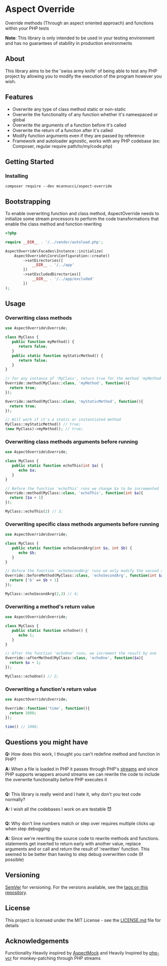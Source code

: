 # Aspect Override

Override methods (Through an aspect oriented approach) and functions within your PHP tests

**Note**: This library is only intended to be used in your testing environment and has no guarantees of stability in production environments

## About

This library aims to be the 'swiss army knife' of being able to test any PHP project by allowing you to modify the 
execution of the program however you wish.


## Features

- Overwrite any type of class method static or non-static
- Overwrite the functionality of any function whether it's namespaced or global
- Overwrite the arguments of a function before it's called
- Overwrite the return of a function after it's called
- Modify function arguments even if they are passed by reference
- Framework and autoloader agnostic, works with any PHP codebase (ex: Composer, regular require path/to/my/code.php)

## Getting Started

### Installing

```
composer require --dev mcannucci/aspect-override
```

## Bootstrapping
To enable overwriting function and class method, AspectOverride needs to initialize some stream processors
to perform the code transformations that enable the class method and function rewriting
```php
<?php

require __DIR__ . '/../vendor/autoload.php';

AspectOverride\Facades\Instance::initialize(
    AspectOverride\Core\Configuration::create()
        ->setDirectories([
            __DIR__ . '/../app'
        ])
        ->setExcludedDirectories([
            __DIR__ . '/../app/excluded'
        ])
);
```

## Usage
### Overwriting class methods
```php
use AspectOverride\Override;

class MyClass {
   public function myMethod() {
      return false;
   }
   public static function myStaticMethod() {
      return false;
   }
}

// for any instance of 'MyClass', return true for the method 'myMethod' and 'myStaticMethod' instead of false
Override::method(MyClass::class, 'myMethod', function(){
  return true;
});

Override::method(MyClass::class, 'myStaticMethod', function(){
  return true;
});

// Will work if it's a static or instantiated method
MyClass::myStaticMethod() // true;
(new MyClass)->myMethod(); // true;
```
### Overwriting class methods arguments before running
```php
use AspectOverride\Override;

class MyClass {
   public static function echoThis(int $a) {
      echo $a;
   }
}

// Before the function 'echoThis' runs we change $a to be incremented
Override::method(MyClass::class, 'echoThis', function(int $a){
  return [$a + 1]
});

MyClass::echoThis(2) // 3;
```

### Overwriting specific class methods arguments before running
```php
use AspectOverride\Override;

class MyClass {
   public static function echoSecondArg(int $a, int $b) {
      echo $b;
   }
}

// Before the function 'echoSecondArg' runs we only modify the second argument and keep the first one as is
Override::beforeMethod(MyClass::class, 'echoSecondArg', function(int $a, int $b){
  return ['b' => $b + 1]
});

MyClass::echoSecondArg(2,3) // 4;
```

### Overwriting a method's return value
```php
use AspectOverride\Override;

class MyClass {
   public static function echoOne() {
      echo 1;
   }
}

// After the function 'echoOne' runs, we increment the result by one 
Override::afterMethod(MyClass::class, 'echoOne', function($a){
  return $a + 1;
});

MyClass::echoOne() // 2;
```

### Overwriting a function's return value
```php
use AspectOverride\Override;

Override::function('time', function(){
  return 1000;
});

time() // 1000;
```

## Questions you might have
**Q:** How does this work, I thought you can't redefine method and function in PHP?

**A:** When a file is loaded in PHP it passes through PHP's [streams](https://www.php.net/manual/en/intro.stream.php)
and since PHP supports wrappers around streams we can rewrite the code to include the overwrite functionality before PHP executes it 

##
**Q:** This library is really weird and I hate it, why don't you test code normally?

**A:** I wish all the codebases I work on are testable 😈
##
**Q:** Why don't line numbers match or step over requires multiple clicks up when step debugging 

**A:** Since we're rewriting the source code to rewrite methods and functions. statements get inserted 
to return early with another value, replace arguments and or call and return the result of 'rewritten' function.
This seemed to be better than having to step debug overwritten code (If possible)

## Versioning

[SemVer](http://semver.org/) for versioning. For the versions available, see the [tags on this repository](https://github.com/your/project/tags). 

## License

This project is licensed under the MIT License - see the [LICENSE.md](LICENSE.md) file for details

## Acknowledgements

Functionality Heavily inspired by [AspectMock](https://github.com/Codeception/AspectMock) and
Heavily Inspired by [php-vcr](https://github.com/php-vcr/php-vcr) for monkey-patching through PHP streams
